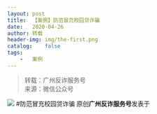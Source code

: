 ```yaml
---
layout:	post
title:	【案例】防范冒充校园贷诈骗
date:	2020-04-26
author:	转载
header-img:	img/the-first.png
catalog:	false
tags:
	-	案例
---
```


<blockquote><p>转载：广州反诈服务号<br>
来源：微信公众号</p></blockquote>

![]({{site.baseurl}}/postimg/4xzANE8JEMbXNvzmjhOiatMeE57v4rS7Gz8bkyV6WGRtvU2dqaIZIwxzMYNLRf54Ztib3MxUnxrL5twLgZhHUsXA.jpeg)
#防范冒充校园贷诈骗
原创**广州反诈服务号**发表于
